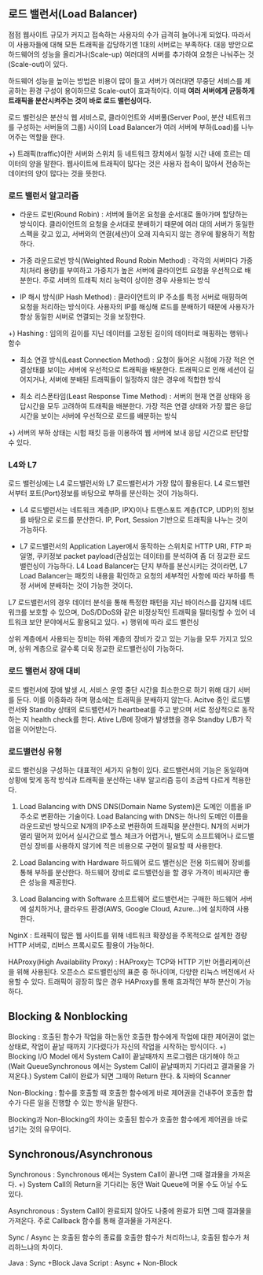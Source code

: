 ## 로드 밸런서(Load Balancer)

점점 웹사이트 규모가 커지고 접속하는 사용자의 수가 급격히 늘어나게 되었다. 따라서 이 사용자들에 대해 모든 트래픽을 감당하기엔 1대의 서버로는 부족하다. 대응 방안으로 하드웨어의 성능을 올리거나(Scale-up) 여러대의 서버를 추가하여 요청은 나눠주는 것(Scale-out)이 있다.

하드웨어 성능을 높이는 방법은 비용이 많이 들고 서버가 여러대면 무중단 서비스를 제공하는 환경 구성이 용이하므로 Scale-out이 효과적이다. 이때 **여러 서버에게 균등하게 트래픽을 분산시켜주는 것이 바로 로드 밸런싱이다.**

로드 밸런싱은 분산식 웹 서비스로, 클라이언트와  서버풀(Server Pool, 분산 네트워크를 구성하는 서버들의 그룹) 사이의 Load Balancer가 여러 서버에 부하(Load)를 나누어주는 역할을 한다. 

+) 트래픽(traffic)이란 서버와 스위치 등 네트워크 장치에서 일정 시간 내에 흐르는 데이터의 양을 말한다. 웹사이트에 트래픽이 많다는 것은 사용자 접속이 많아서 전송하는 데이터의 양이 많다는 것을 뜻한다.

### 로드 밸런서 알고리즘
- 라운드 로빈(Round Robin) : 서버에 들어온 요청을 순서대로 돌아가며 할당하는 방식이다. 클라이언트의 요청을 순서대로 분배하기 때문에 여러 대의 서버가 동일한 스펙을 갖고 있고, 서버와의 연결(세션)이 오래 지속되지 않는 경우에 활용하기 적합하다.

-  가중 라운드로빈 방식(Weighted Round Robin Method) : 각각의 서버마다 가중치(처리 용량)를 부여하고 가중치가 높은 서버에 클라이언트 요청을 우선적으로 배분한다. 주로 서버의 트래픽 처리 능력이 상이한 경우 사용되는 방식

-  IP 해시 방식(IP Hash Method) : 클라이언트의 IP 주소를 특정 서버로 매핑하여 요청을 처리하는 방식이다. 사용자의 IP를 해싱해 로드를 분배하기 때문에 사용자가 항상 동일한 서버로 연결되는 것을 보장한다.

+) Hashing : 임의의 길이를 지닌 데이터를 고정된 길이의 데이터로 매핑하는 행위나 함수

-  최소 연결 방식(Least Connection Method) : 요청이 들어온 시점에 가장 적은 연결상태를 보이는 서버에 우선적으로 트래픽을 배분한다. 트래픽으로 인해 세션이 길어지거나, 서버에 분배된 트래픽들이 일정하지 않은 경우에 적합한 방식

- 최소 리스폰타임(Least Response Time Method) : 서버의 현재 연결 상태와 응답시간을 모두 고려하여 트래픽을 배분한다. 가장 적은 연결 상태와 가장 짧은 응답시간을 보이는 서버에 우선적으로 로드를 배분하는 방식

+) 서버의 부하 상태는 시험 패킷 등을 이용하여 웹 서버에 보내 응답 시간으로 판단할 수 있다.

### L4와 L7
로드 밸런싱에는  L4 로드밸런서와 L7 로드밸런서가 가장 많이 활용된다. L4 로드밸런서부터 포트(Port)정보를 바탕으로 부하를 분산하는 것이 가능하다. 


- L4 로드밸런서는 네트워크 계층(IP, IPX)이나 트랜스포트 계층(TCP, UDP)의 정보를 바탕으로 로드를 분산한다. IP, Port, Session 기반으로 트래픽을 나누는 것이 가능하다.

- L7 로드밸런서의 Application Layer에서 동작하는 스위치로 HTTP URI, FTP 파일명, 쿠키정보 packet payload(관심있는 데이터)를 분석하여 좀 더 정교한 로드밸런싱이 가능하다. L4 Load Balancer는 단지 부하를 분산시키는 것이라면, L7 Load Balancer는 패킷의 내용을 확인하고  요청의 세부적인 사항에 따라 부하를 특정 서버에 분배하는 것이 가능한 것이다. 

L7 로드밸런서의 경우 데이터 분석을 통해 특정한 패턴을 지닌 바이러스를 감지해 네트워크를 보호할 수 있으며, DoS/DDoS와 같은 비정상적인 트래픽을 필터링할 수 있어 네트워크 보안 분야에서도 활용되고 있다.
+) 행위에 따라 로드 밸런싱

상위 계층에서 사용되는 장비는 하위 계층의 장비가 갖고 있는 기능을 모두 가지고 있으며, 상위 계층으로 갈수록 더욱 정교한 로드밸런싱이 가능하다.

### 로드 밸런서 장애 대비
로드 밸런서에 장애 발생 시, 서비스 운영 중단 시간을 최소한으로 하기 위해 대기 서버를 둔다. 이를 이중화라 하며 평소에는 트래픽을 분배하지 않는다. Acitve 중인 로드밸런서와 Standby 상태의 로드밸런서가 heartbeat를 주고 받으며 서로 정상적으로 동작하는 지 health check를 한다. Ative L/B에 장애가 발생했을 경우 Standby L/B가 작업을 이어받는다.

### 로드밸런싱 유형
로드 밸런싱을 구성하는 대표적인 세가지 유형이 있다. 로드밸런서의 기능은 동일하며 상황에 맞게 동작 방식과 트래픽을 분산하는 내부 알고리즘 등이 조금씩 다르게 적용한다.

1. Load Balancing with DNS
DNS(Domain Name System)은 도메인 이름을 IP주소로 변환하는 기술이다. Load Balancing with DNS는 하나의 도메인 이름을 라운드로빈 방식으로 N개의 IP주소로 변환하여 트래픽을 분산한다. N개의 서버가 멀리 떨어져 있어서 실시간으로 헬스 체크가 어렵거나, 별도의 소프트웨어나 로드밸런싱 장비를 사용하지 않기에 적은 비용으로 구현이 필요할 때 사용한다.

2. Load Balancing with Hardware
하드웨어 로드 밸런싱은 전용 하드웨어 장비를 통해 부하를 분산한다. 하드웨어 장비로 로드밸런싱을 할 경우 가격이 비싸지만 좋은 성능을 제공한다.

3. Load Balancing with Software
소프트웨어 로드밸런서는 구매한 하드웨어 서버에 설치하거나, 클라우드 환경(AWS, Google Cloud, Azure...)에 설치하여 사용한다.

NginX : 트래픽이 많은 웹 사이트를 위해 네트워크 확장성을 주목적으로 설계한 경량 HTTP 서버로, 리버스 프록시로도 활용이 가능하다.

HAProxy(High Availability Proxy) : HAProxy는 TCP와 HTTP 기반 어플리케이션을 위해 사용된다. 오픈소스 로드밸런싱의 표준 중 하나이며, 다양한 리눅스 버전에서 사용할 수 있다. 트래픽이 굉장히 많은 경우 HAProxy를 통해 효과적인 부하 분산이 가능하다.


## Blocking & Nonblocking  

Blocking : 호출된 함수가 작업을 하는동안 호출한 함수에게 작업에 대한 제어권이 없는 상태로, 작업이 끝날 때까지 기다렸다가 자신의 작업을 시작하는 방식이다.
+)  Blocking I/O Model 에서 System Call이 끝날때까지 프로그램은 대기해야 하고 (Wait QueueSynchronous 에서는 System Call이 끝날때까지 기다리고 결과물을 가져온다.) System Call이 완료가 되면 그때야 Return 한다. & 자바의 Scanner

Non-Blocking : 함수를 호출할 때 호출한 함수에게 바로 제어권을 건내주어 호출한 합수가 다른 일을 진행할 수 있는 방식을 말한다.

Blocking과 Non-Blocking의 차이는 호출된 함수가 호출한 함수에게 제어권을 바로 넘기는 것의 유무이다.


## Synchronous/Asynchronous

Synchronous : Synchronous 에서는 System Call이 끝나면 그때 결과물을 가져온다. 
+) System Call의 Return을 기다리는 동안 Wait Queue에 머물 수도 아닐 수도 있다.

Asynchronous : System Call이 완료되지 않아도 나중에 완료가 되면 그때 결과물을 가져온다. 주로 Callback 함수를 통해 결과물을 가져온다.

Sync / Async 는 호출된 함수의 종료를 호출한 함수가 처리하느냐, 호출된 함수가 처리하느냐의 차이다.


Java : Sync +Block
Java Script : Async + Non-Block


